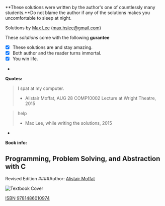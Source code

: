 **These solutions were written by the author's one of countlessly many students.**Do not blame the author if any of the solutions makes you uncomfortable to sleep at night.

Solutions by [Max Lee](http://imnotbermuda.com) (max.hslee@gmail.com)

These *solutions* come with the following **gurantee**
- [x] These solutions are and stay amazing.
- [x] Both author and the reader turns immortal.
- [x] You win life.

-

**Quotes:**
> I spat at my computer.
> - Alistair Moffat, AUG 28 COMP10002 Lecture at Wright Theatre, 2015
 
> help
> - Max Lee, while writing the solutions, 2015

-

**Book info:**

## Programming, Problem Solving, and Abstraction with C
Revised Edition
####Author: [Alistair Moffat](http://people.eng.unimelb.edu.au/ammoffat/)

![Textbook Cover](http://people.eng.unimelb.edu.au/ammoffat/ppsaa/front-cover-revised.jpg)

[ISBN 9781486010974](http://people.eng.unimelb.edu.au/ammoffat/ppsaa/)
